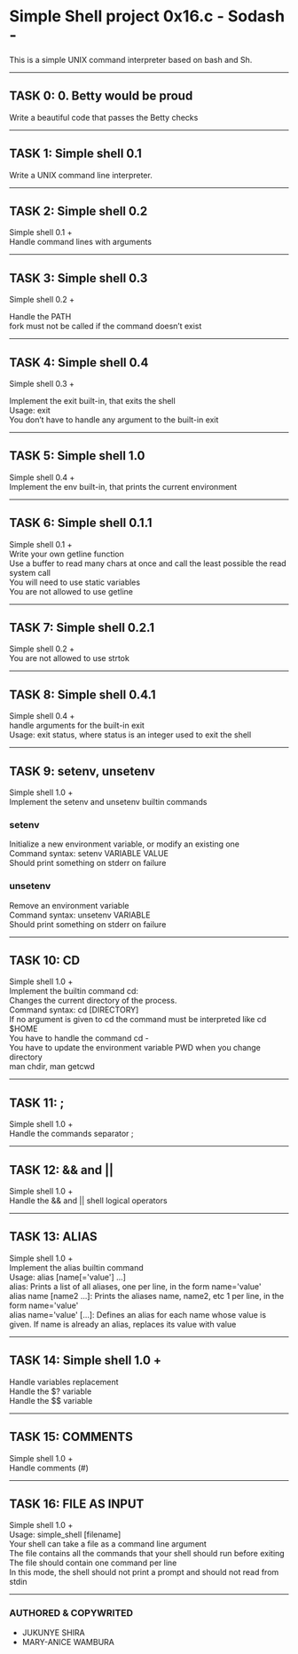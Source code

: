 # Simple Shell project 0x16.c - Sodash -

This is a simple UNIX command interpreter based on bash and Sh.   
*****************
## TASK 0: 0. Betty would be proud     
Write a beautiful code that passes the Betty checks   

************

## TASK 1: Simple shell 0.1    
Write a UNIX command line interpreter.   

**************
## TASK 2: Simple shell 0.2   
Simple shell 0.1 +    
Handle command lines with arguments   

*************

## TASK 3: Simple shell 0.3    
Simple shell 0.2 +   

Handle the PATH   
fork must not be called if the command doesn’t exist   

******************

## TASK 4: Simple shell 0.4   
Simple shell 0.3 +   

Implement the exit built-in, that exits the shell   
Usage: exit    
You don’t have to handle any argument to the built-in exit    

************

## TASK 5: Simple shell 1.0   
Simple shell 0.4 +   
Implement the env built-in, that prints the current environment   

************

## TASK 6: Simple shell 0.1.1    
Simple shell 0.1 +    
Write your own getline function    
Use a buffer to read many chars at once and call the least possible the read system call    
You will need to use static variables    
You are not allowed to use getline    

****************
## TASK 7: Simple shell 0.2.1   
Simple shell 0.2 +    
You are not allowed to use strtok    

*************
## TASK 8: Simple shell 0.4.1   
Simple shell 0.4 +   
handle arguments for the built-in exit    
Usage: exit status, where status is an integer used to exit the shell    

****************
## TASK 9: setenv, unsetenv   
Simple shell 1.0 +   
Implement the setenv and unsetenv builtin commands   
### setenv    
Initialize a new environment variable, or modify an existing one   
Command syntax: setenv VARIABLE VALUE    
Should print something on stderr on failure    
### unsetenv   
Remove an environment variable    
Command syntax: unsetenv VARIABLE    
Should print something on stderr on failure    

**********
## TASK 10: CD   
Simple shell 1.0 +    
Implement the builtin command cd:     
Changes the current directory of the process.    
Command syntax: cd [DIRECTORY]     
If no argument is given to cd the command must be interpreted like cd $HOME    
You have to handle the command cd -    
You have to update the environment variable PWD when you change directory     
man chdir, man getcwd    

*******
## TASK 11: ;
Simple shell 1.0 +    
Handle the commands separator ;    

*********
## TASK 12: && and ||        
Simple shell 1.0 +    
Handle the && and || shell logical operators    

*****
## TASK 13: ALIAS    
Simple shell 1.0 +    
Implement the alias builtin command     
Usage: alias [name[='value'] ...]     
alias: Prints a list of all aliases, one per line, in the form name='value'    
alias name [name2 ...]: Prints the aliases name, name2, etc 1 per line, in the form name='value'    
alias name='value' [...]: Defines an alias for each name whose value is given. If name is already an alias, replaces its value with value     

************
## TASK 14: Simple shell 1.0 +    
Handle variables replacement    
Handle the $? variable    
Handle the $$ variable     

*************
## TASK 15: COMMENTS    
Simple shell 1.0 +    
Handle comments (#)    

*********
## TASK 16: FILE AS INPUT    
Simple shell 1.0 +    
Usage: simple_shell [filename]     
Your shell can take a file as a command line argument     
The file contains all the commands that your shell should run before exiting     
The file should contain one command per line     
In this mode, the shell should not print a prompt and should not read from stdin     

*************

### AUTHORED & COPYWRITED
* JUKUNYE SHIRA
* MARY-ANICE WAMBURA
